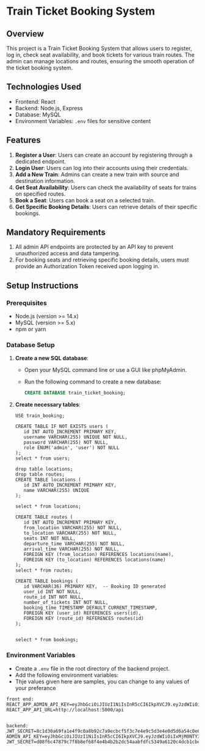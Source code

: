 # Train Ticket Booking System

## Overview
This project is a Train Ticket Booking System that allows users to register, log in, check seat availability, and book tickets for various train routes. The admin can manage locations and routes, ensuring the smooth operation of the ticket booking system.

## Technologies Used
- Frontend: React
- Backend: Node.js, Express
- Database: MySQL
- Environment Variables: `.env` files for sensitive content

## Features
1. **Register a User**: Users can create an account by registering through a dedicated endpoint.
2. **Login User**: Users can log into their accounts using their credentials.
3. **Add a New Train**: Admins can create a new train with source and destination information.
4. **Get Seat Availability**: Users can check the availability of seats for trains on specified routes.
5. **Book a Seat**: Users can book a seat on a selected train.
6. **Get Specific Booking Details**: Users can retrieve details of their specific bookings.

## Mandatory Requirements
1. All admin API endpoints are protected by an API key to prevent unauthorized access and data tampering.
2. For booking seats and retrieving specific booking details, users must provide an Authorization Token received upon logging in.

## Setup Instructions

### Prerequisites
- Node.js (version >= 14.x)
- MySQL (version >= 5.x)
- npm or yarn

### Database Setup
1. **Create a new SQL database**:
   - Open your MySQL command line or use a GUI like phpMyAdmin.
   - Run the following command to create a new database:

     ```sql
     CREATE DATABASE train_ticket_booking;
     ```

2. **Create necessary tables**:
     ```
    USE train_booking;

     CREATE TABLE IF NOT EXISTS users (
        id INT AUTO_INCREMENT PRIMARY KEY,
        username VARCHAR(255) UNIQUE NOT NULL,
        password VARCHAR(255) NOT NULL,
        role ENUM('admin', 'user') NOT NULL
    );
    select * from users;
    
    drop table locations;
    drop table routes;
    CREATE TABLE locations (
        id INT AUTO_INCREMENT PRIMARY KEY,
        name VARCHAR(255) UNIQUE
    );
    
    select * from locations;
    
    CREATE TABLE routes (
        id INT AUTO_INCREMENT PRIMARY KEY,
        from_location VARCHAR(255) NOT NULL,
        to_location VARCHAR(255) NOT NULL,
        seats INT NOT NULL,
        departure_time VARCHAR(255) NOT NULL,
        arrival_time VARCHAR(255) NOT NULL,
        FOREIGN KEY (from_location) REFERENCES locations(name),
        FOREIGN KEY (to_location) REFERENCES locations(name)
    );
    select * from routes;

    CREATE TABLE bookings (
        id VARCHAR(36) PRIMARY KEY,  -- Booking ID generated
        user_id INT NOT NULL,
        route_id INT NOT NULL,
        number_of_tickets INT NOT NULL,
        booking_time TIMESTAMP DEFAULT CURRENT_TIMESTAMP,
        FOREIGN KEY (user_id) REFERENCES users(id),
        FOREIGN KEY (route_id) REFERENCES routes(id)
    );
    
    
    select * from bookings;

    ```



### Environment Variables
- Create a `.env` file in the root directory of the backend project.
- Add the following environment variables:
- Thje values given here are samples, you can change to any values of your preferance 

```plaintext
front end:
REACT_APP_ADMIN_API_KEY=eyJhbGciOiJIUzI1NiIsInR5cCI6IkpXVCJ9.eyJzdWIiOiIxMjM0NTY3ODkwIiwibmFtZSI6IkFkbWluIiwiImlhdCI6MTYxNjIz4wMjAwMCwiZXhwIjoxNjE2MjM2ODAwfQ.SflKxwRJSMeKKF2QT4fwpMeJf36POk6yJV_adQssw5c
REACT_APP_API_URL=http://localhost:5000/api


backend:
JWT_SECRET=8c1d30a69fa1e4f9c0a8b92c7a9ecbcf5f3c7e4e9c5d3e4e0d5d6a54c0e6f7b8
ADMIN_API_KEY=eyJhbGciOiJIUzI1NiIsInR5cCI6IkpXVCJ9.eyJzdWIiOiIxMjM0NTY3ODkwIiwibmFtZSI6IkFkbWluIiwiImlhdCI6MTYxNjIz4wMjAwMCwiZXhwIjoxNjE2MjM2ODAwfQ.SflKxwRJSMeKKF2QT4fwpMeJf36POk6yJV_adQssw5c
JWT_SECRET=d08f6c47879c7f8b8ef68f4e4b4b2b2dc54aabfdfc5349a6120c4dcb1cbe4842b23ee8363f54c5a2db8e179f4d9bb7e8
```
